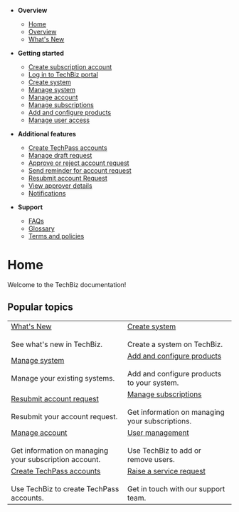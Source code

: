 - **Overview**
    - [Home](home.md)
    - [Overview](techBiz-overview.md)
    - [What's New](whats-new/2023.md)
- **Getting started**
    - [Create subscription account](create-subscription-acc/request-for-techbiz-account.md)
    - [Log in to TechBiz portal](log-in-to-TechBiz-portal.md)
    - [Create system](create-techbiz-system.md)
    - [Manage system](manage-techbiz-system.md)
    - [Manage account](manage-techbiz-account.md)
    - [Manage subscriptions](manage-subscriptions.md)
    - [Add and configure products](add-and-configure-products.md)
    - [Manage user access](manage-user-access-subscribed-sgts-products.md)
- **Additional features**
    - [Create TechPass accounts](invite-users.md)
    - [Manage draft request](manage-draft-request.md)
    - [Approve or reject account request](approve-or-reject-techbiz-account.md)
    - [Send reminder for account request](send-reminder-for-account-approval.md)
    - [Resubmit account Request](resubmit-techbiz-account-application.md)
    - [View approver details](view-approver-details-and-attachments.md)
    - [Notifications](notifications.md)

- **Support**
    - [FAQs](faq.md)
    - [Glossary](glossary.md)
    - [Terms and policies](tnp.md)


# Home

Welcome to the TechBiz documentation! 

## Popular topics
|  |  | 
| --- | --- |
| [What's New](whats-new/2023.md)</br></br> See what's new in TechBiz. | [Create system](create-techbiz-system.md) </br></br> Create a system on TechBiz. |
| [Manage system](manage-techbiz-system.md)</br></br> Manage your existing systems. | [Add and configure products](add-and-configure-products.md) </br></br> Add and configure products to your system. |
| [Resubmit account request](resubmit-techbiz-account-application.md)</br></br> Resubmit your account request. | [Manage subscriptions](manage-subscriptions.md) </br></br> Get information on managing your subscriptions. |
| [Manage account](manage-techbiz-account.md)</br></br> Get information on managing your subscription account. | [User management](manage-user-access-subscribed-sgts-products.md) </br></br> Use TechBiz to add or remove users. |
| [Create TechPass accounts](invite-users.md)</br></br> Use TechBiz to create TechPass accounts. | [Raise a service request](https://go.gov.sg/techBiz-srd) </br></br> Get in touch with our support team. |
